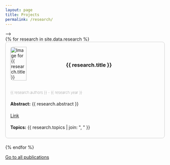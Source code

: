 ```yaml
---
layout: page
title: Projects
permalink: /research/
---
```


<style>
    #filter-bar {
        background-color: #f5f5f5; /* Light gray background */
        padding: 10px;
        text-align: left;
        margin-bottom: 20px; /* Adds space below the filter bar */
    }

    .filter-btn {
        background-color: #ffffff; /* White background for buttons */
        border: 2px solid #d0d0d0; /* Light gray border */
        color: #333; /* Dark gray text */
        padding: 8px 16px;
        margin-right: 8px;
        cursor: pointer;
        font-size: 14px;
    }

    .filter-btn:hover {
        background-color: #e0e0e0; /* Slightly darker background on hover */
    }

    .filter-btn:active {
        background-color: #cacaca; /* Even darker for the active state */
    }

    .research-entry {
        border: 1px solid #ccc; /* Light gray border */
        padding: 15px;
        margin-bottom: 20px;
        border-radius: 8px;
        display: flex;
        flex-direction: column; /* Stack rows vertically */
    }

    .title-row {
        display: flex;
        width: 100%;
    }

    .research-entry img {
        width: 33%;  /* Image takes up 33% of the width */
        height: auto;
        margin-right: 20px;
        border-radius: 8px;
        flex-shrink: 0; /* Prevent image from shrinking */
    }

    .title-container {
        width: 66%; /* Title takes up 66% of the width */
        display: flex;
        align-items: center; /* Center align title vertically */
    }

    .research-entry .content {
        margin-top: 20px; /* Add some space between title row and content */
        display: flex;
        flex-direction: column; /* Stack items vertically */
    }

    .content h3 {
        margin-top: 0;
    }

    .content p, .content a {
        margin: 10px 0; /* Add margin for better spacing */
    }

    .authors, .year {
        font-size: 12px; /* Smaller font size */
        font-weight: lighter; /* Less bold than the default */
    }

    .year {
        font-weight: lighter; /* Even lighter font weight for the year */
    }
</style>

<!--- 
<div id="filter-bar">
  <button class="filter-btn" onclick="filterResearch('all')">Show all</button>
  <button class="filter-btn" onclick="filterResearch('Human Brain Computing')">Human Brain Computing</button>
  <button class="filter-btn" onclick="filterResearch('Brain-inspired Intelligence')">Brain-inspired Intelligence</button>
  <!-- add other buttons for more topics -->
</div> -->

<div class="research-container">
  {% for research in site.data.research %}
    <div class="research-entry" data-topics="{{ research.topics | join: ', ' }}">
        <div class="title-row">
            <img src="{{ research.image }}" alt="Image for {{ research.title }}">
            <div class="title-container">
                <h3>{{ research.title }}</h3>
            </div>
        </div>
        <div class="content">
            <p class="authors">{{ research.authors }} - <span class="year">{{ research.year }}</span></p>
            <p><strong>Abstract:</strong> {{ research.abstract }}</p>
            <a href="{{ research.link }}">Link</a>
            <p><strong>Topics:</strong> {{ research.topics | join: ", " }}</p>
        </div>
    </div>
  {% endfor %}
</div>

<script>
document.addEventListener('DOMContentLoaded', function() {
    function filterResearch(topic) {
      document.querySelectorAll('.research-entry').forEach(entry => {
        const topics = entry.dataset.topics.split(', ');
        entry.style.display = (topic === 'all' || topics.includes(topic)) ? 'block' : 'none';
      });
    }
    window.filterResearch = filterResearch;  // Expose to global scope for inline onclick handlers
});
</script>

[Go to all publications](/publications/table/)
